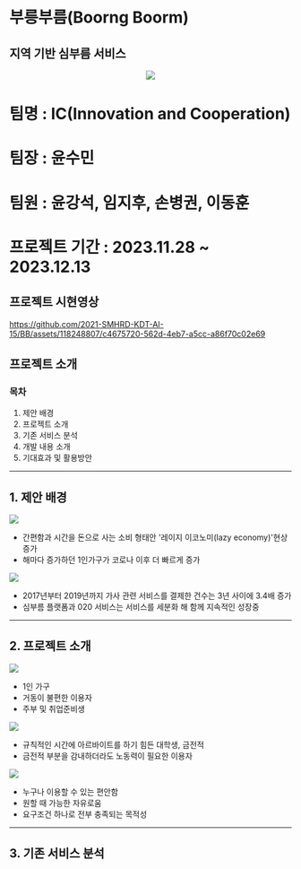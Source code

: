 # 부릉부름(Boorng Boorm)
## 지역 기반 심부름 서비스 
<p align="center">
  <img src="https://github.com/2021-SMHRD-KDT-AI-15/BB/assets/118248807/c6a8c41d-1280-44cd-9dd3-8ab2f5054454">
</p>

# 팀명 : IC(Innovation and Cooperation)
# 팀장 : 윤수민
# 팀원 : 윤강석, 임지후, 손병권, 이동훈
# 프로젝트 기간 : 2023.11.28 ~ 2023.12.13

## 프로젝트 시현영상
https://github.com/2021-SMHRD-KDT-AI-15/BB/assets/118248807/c4675720-562d-4eb7-a5cc-a86f70c02e69
## 프로젝트 소개
### 목차
 1. 제안 배경
 2. 프로젝트 소개
 3. 기존 서비스 분석
 4. 개발 내용 소개
 5. 기대효과 및 활용방안

___

## 1. 제안 배경
<img src="https://github.com/2021-SMHRD-KDT-AI-15/BB/assets/118248807/9a8ce93f-0c19-402e-a104-95afa06f451b">

- 간편함과 시간을 돈으로 사는 소비 형태안 '레이지 이코노미(lazy economy)'현상 증가
- 해마다 증가하던 1인가구가 코로나 이후 더 빠르게 증가

<img src="https://github.com/2021-SMHRD-KDT-AI-15/BB/assets/118248807/fcef7046-9381-4085-81ed-5e2fb9d25756">

- 2017년부터 2019년까지 가사 관련 서비스를 결제한 건수는 3년 사이에 3.4배 증가
- 심부름 플랫폼과 020 서비스는 서비스를 세분화 해 함께 지속적인 성장중

___

## 2. 프로젝트 소개

<img src="https://github.com/2021-SMHRD-KDT-AI-15/BB/assets/118248807/d8b63b6c-260d-495b-9058-2bcab1c57623">

- 1인 가구
- 거동이 불편한 이용자
- 주부 및 취업준비생

<img src="https://github.com/2021-SMHRD-KDT-AI-15/BB/assets/118248807/e96961ed-7d3a-42f5-9fc3-cdb86557876c">

- 규칙적인 시간에 아르바이트를 하기 힘든 대학생, 금전적
- 금전적 부분을 감내하더라도 노동력이 필요한 이용자

<img src="https://github.com/2021-SMHRD-KDT-AI-15/BB/assets/118248807/3469b8d9-5143-42da-beb8-174af4f1364c">

- 누구나 이용할 수 있는 편안함
- 원할 때 가능한 자유로움
- 요구조건 하나로 전부 충족되는 목적성

___

## 3. 기존 서비스 분석


